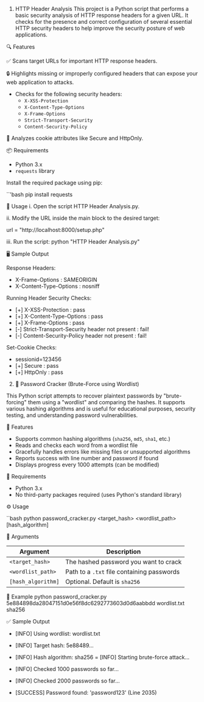 1. HTTP Header Analysis
This project is a Python script that performs a basic security analysis of HTTP response headers for a given URL. 
It checks for the presence and correct configuration of several essential HTTP security headers to help improve the security posture of web applications.


🔍 Features

✅ Scans target URLs for important HTTP response headers.

🔒 Highlights missing or improperly configured headers that can expose your web application to attacks.
- Checks for the following security headers:
  - `X-XSS-Protection`
  - `X-Content-Type-Options`
  - `X-Frame-Options`
  - `Strict-Transport-Security`
  - `Content-Security-Policy`

🍪 Analyzes cookie attributes like Secure and HttpOnly.

📦 Requirements

- Python 3.x
- `requests` library

Install the required package using pip:

``'bash
pip install requests
 
🚀 Usage
i. Open the script HTTP Header Analysis.py.

ii. Modify the URL inside the main block to the desired target:


url = "http://localhost:8000/setup.php"

iii. Run the script:
python "HTTP Header Analysis.py"

🖥️ Sample Output


Response Headers:

- X-Frame-Options : SAMEORIGIN
- X-Content-Type-Options : nosniff

Running Header Security Checks:

- [+] X-XSS-Protection : pass
- [+] X-Content-Type-Options : pass
- [+] X-Frame-Options : pass
- [-] Strict-Transport-Security header not present : fail!
- [-] Content-Security-Policy header not present : fail!

 Set-Cookie Checks:
- sessionid=123456
- [+] Secure : pass
- [+] HttpOnly : pass



2. 🔐 Password Cracker (Brute-Force using Wordlist)

This Python script attempts to recover plaintext passwords by "brute-forcing" them using a "wordlist" and comparing the hashes.
It supports various hashing algorithms and is useful for educational purposes, security testing, and understanding password vulnerabilities.


🚀 Features

- Supports common hashing algorithms (`sha256`, `md5`, `sha1`, etc.)
- Reads and checks each word from a wordlist file
- Gracefully handles errors like missing files or unsupported algorithms
- Reports success with line number and password if found
- Displays progress every 1000 attempts (can be modified)

🧰 Requirements

- Python 3.x
- No third-party packages required (uses Python's standard library)

⚙️ Usage

``bash
python password_cracker.py <target_hash> <wordlist_path> [hash_algorithm]


🔸 Arguments

| Argument           | Description                                |
| ------------------ | ------------------------------------------ |
| `<target_hash>`    | The hashed password you want to crack      |
| `<wordlist_path>`  | Path to a `.txt` file containing passwords |
| `[hash_algorithm]` | Optional. Default is `sha256`              |

🧪 Example
python password_cracker.py 5e884898da28047151d0e56f8dc6292773603d0d6aabbdd  wordlist.txt sha256

✅ Sample Output
- [INFO] Using wordlist: wordlist.txt
- [INFO] Target hash: 5e88489...
- [INFO] Hash algorithm: sha256
= [INFO] Starting brute-force attack...

- [INFO] Checked 1000 passwords so far...
- [INFO] Checked 2000 passwords so far...

- [SUCCESS] Password found: 'password123' (Line 2035)
